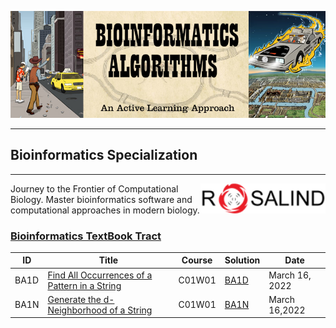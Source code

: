 ![Banner](resources/banner.png)

---
## Bioinformatics Specialization 
---

<img src="resources/rosalind.png"  width=200 align="right">

Journey to the Frontier of Computational Biology. Master bioinformatics software and computational approaches in modern biology.


### [Bioinformatics TextBook Tract](https://rosalind.info/problems/list-view/?location=bioinformatics-textbook-track)
ID      | Title                                                                                         |Course     |  Solution                     | Date
---     | ---                                                                                           |---        |---                            |---
BA1D    | [Find All Occurrences of a Pattern in a String ](https://rosalind.info/problems/ba1d/)        |C01W01     |[BA1D](BA1D.ipynb)             | March 16, 2022
BA1N    | [Generate the d-Neighborhood of a String](https://rosalind.info/problems/ba1n/)               |C01W01     |[BA1N](BA1N.ipynb)             | March 16,2022


